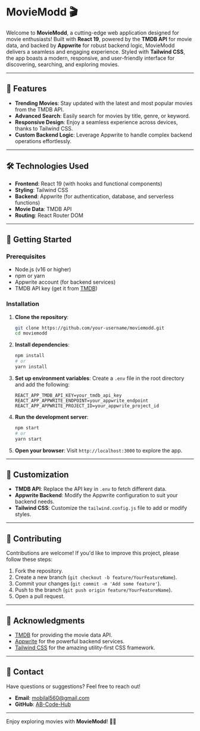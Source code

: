 

# MovieModd 🎬

Welcome to **MovieModd**, a cutting-edge web application designed for movie enthusiasts! Built with **React 19**, powered by the **TMDB API** for movie data, and backed by **Appwrite** for robust backend logic, MovieModd delivers a seamless and engaging experience. Styled with **Tailwind CSS**, the app boasts a modern, responsive, and user-friendly interface for discovering, searching, and exploring movies.

---

## 🌟 Features

- **Trending Movies**: Stay updated with the latest and most popular movies from the TMDB API.
- **Advanced Search**: Easily search for movies by title, genre, or keyword.
- **Responsive Design**: Enjoy a seamless experience across devices, thanks to Tailwind CSS.
- **Custom Backend Logic**: Leverage Appwrite to handle complex backend operations effortlessly.

---

## 🛠️ Technologies Used

- **Frontend**: React 19 (with hooks and functional components)  
- **Styling**: Tailwind CSS  
- **Backend**: Appwrite (for authentication, database, and serverless functions)  
- **Movie Data**: TMDB API  
- **Routing**: React Router DOM  

---

## 🚀 Getting Started

### Prerequisites

- Node.js (v16 or higher)
- npm or yarn
- Appwrite account (for backend services)
- TMDB API key (get it from [TMDB](https://www.themoviedb.org/settings/api))

### Installation

1. **Clone the repository**:
   ```bash
   git clone https://github.com/your-username/moviemodd.git
   cd moviemodd
   ```

2. **Install dependencies**:
   ```bash
   npm install
   # or
   yarn install
   ```

3. **Set up environment variables**:
   Create a `.env` file in the root directory and add the following:
   ```env
   REACT_APP_TMDB_API_KEY=your_tmdb_api_key
   REACT_APP_APPWRITE_ENDPOINT=your_appwrite_endpoint
   REACT_APP_APPWRITE_PROJECT_ID=your_appwrite_project_id
   ```

4. **Run the development server**:
   ```bash
   npm start
   # or
   yarn start
   ```

5. **Open your browser**:
   Visit `http://localhost:3000` to explore the app.

---

## 🔧 Customization

- **TMDB API**: Replace the API key in `.env` to fetch different data.
- **Appwrite Backend**: Modify the Appwrite configuration  to suit your backend needs.
- **Tailwind CSS**: Customize the `tailwind.config.js` file to add or modify styles.

---

## 🤝 Contributing

Contributions are welcome! If you'd like to improve this project, please follow these steps:

1. Fork the repository.
2. Create a new branch (`git checkout -b feature/YourFeatureName`).
3. Commit your changes (`git commit -m 'Add some feature'`).
4. Push to the branch (`git push origin feature/YourFeatureName`).
5. Open a pull request.



---

## 🙏 Acknowledgments

- [TMDB](https://www.themoviedb.org/) for providing the movie data API.
- [Appwrite](https://appwrite.io/) for the powerful backend services.
- [Tailwind CSS](https://tailwindcss.com/) for the amazing utility-first CSS framework.

---

## 📧 Contact

Have questions or suggestions? Feel free to reach out!

- **Email**: mobilal560@gmail.com  
- **GitHub**: [AB-Code-Hub](https://github.com/AB-code-Hub)  

---

Enjoy exploring movies with **MovieModd**! 🎥🍿  


